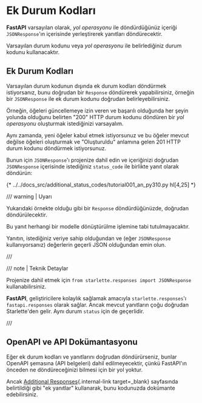 # Ek Durum Kodları

**FastAPI** varsayılan olarak, *yol operasyonu* ile döndürdüğünüz içeriği `JSONResponse`'ın içerisinde yerleştirerek yanıtları döndürecektir.

Varsayılan durum kodunu veya *yol operasyonu* ile belirlediğiniz durum kodunu kullanacaktır.

## Ek Durum Kodları

Varsayılan durum kodunun dışında ek durum kodları döndürmek istiyorsanız, bunu doğrudan bir `Response` döndürerek yapabilirsiniz, örneğin bir `JSONResponse` ile ek durum kodunu doğrudan belirleyebilirsiniz.

Örneğin, öğeleri güncellemeye izin veren ve başarılı olduğunda her şeyin yolunda olduğunu belirten "200" HTTP durum kodunu döndüren bir *yol operasyonu* oluşturmak istediğinizi varsayalım.

Aynı zamanda, yeni öğeler kabul etmek istiyorsunuz ve bu öğeler mevcut değilse öğeleri oluşturmak ve "Oluşturuldu" anlamına gelen 201 HTTP durum kodunu döndürmek istiyorsunuz.

Bunun için `JSONResponse`'ı projenize dahil edin ve içeriğinizi doğrudan `JSONResponse` içerisinde istediğiniz `status_code` ile birlikte yanıt olarak döndürün:

{* ../../docs_src/additional_status_codes/tutorial001_an_py310.py hl[4,25] *}

/// warning | Uyarı

Yukarıdaki örnekte olduğu gibi bir `Response` döndürdüğünüzde, doğrudan döndürülecektir.

Bu yanıt herhangi bir modelle dönüştürülme işlemine tabi tutulmayacaktır.

Yanıtın, istediğiniz veriye sahip olduğundan ve (eğer `JSONResponse` kullanıyorsanız) değerlerin geçerli JSON olduğundan emin olun.

///

/// note | Teknik Detaylar

Projenize dahil etmek için `from starlette.responses import JSONResponse` kullanabilirsiniz.

**FastAPI**, geliştiricilere kolaylık sağlamak amacıyla `starlette.responses`'ı `fastapi.responses` olarak sağlar. Ancak mevcut yanıtların çoğu doğrudan Starlette'den gelir. Aynı durum `status` için de geçerlidir.

///

## OpenAPI ve API Dokümantasyonu

Eğer ek durum kodları ve yanıtlarını doğrudan döndürürseniz, bunlar OpenAPI şemasına (API belgeleri) dahil edilmeyecektir, çünkü FastAPI'ın önceden ne döndüreceğinizi bilmesi için bir yol yoktur.

Ancak [Additional Responses](additional-responses.md){.internal-link target=_blank} sayfasında belirtildiği gibi "ek yanıtlar" kullanarak, bunu kodunuzda dokümante edebilirsiniz.
